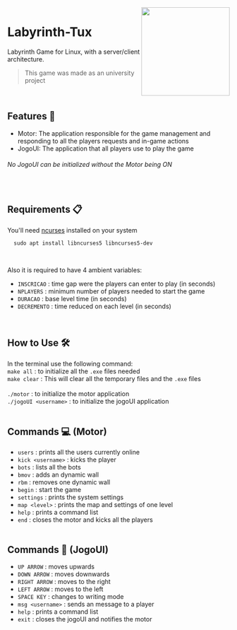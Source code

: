 <img align="right" src="https://cdn-icons-png.flaticon.com/512/6124/6124995.png" width="200">

# Labyrinth-Tux
Labyrinth Game for Linux, with a server/client architecture.
> This game was made as an university project

<br>

## Features 📑
* Motor: The application responsible for the game management and responding to all the players requests and in-game actions
* JogoUI: The application that all players use to play the game
###### No JogoUI can be initialized without the Motor being ON

<br>

## Requirements 📋
You'll need <a href="https://tldp.org/HOWTO/NCURSES-Programming-HOWTO/" >ncurses</a> installed on your system
```
  sudo apt install libncurses5 libncurses5-dev
```
<br>


Also it is required to have 4 ambient variables:
* `INSCRICAO` : time gap were the players can enter to play (in seconds)
* `NPLAYERS` : minimum number of players needed to start the game
* `DURACAO` : base level time (in seconds)
* `DECREMENTO` : time reduced on each level (in seconds)

<br>

## How to Use 🛠
In the terminal use the following command: 
<br>
`make all` : to initialize all the `.exe` files needed
<br>
`make clear` : This will clear all the temporary files and the `.exe` files
<br><br>
`./motor` : to initialize the motor application
<br>
`./jogoUI <username>` : to initialize the jogoUI application
<br>
<br>

## Commands 💻 (Motor)
* `users` : prints all the users currently online
* `kick <username>` : kicks the player
* `bots` : lists all the bots
* `bmov` : adds an dynamic wall
* `rbm` : removes one dynamic wall
* `begin` : start the game
* `settings` : prints the system settings
* `map <level>` : prints the map and settings of one level 
* `help` : prints a command list
* `end` :  closes the motor and kicks all the players
<br><br>

## Commands 👥 (JogoUI)
* `UP ARROW` : moves upwards
* `DOWN ARROW` : moves downwards
* `RIGHT ARROW` : moves to the right
* `LEFT ARROW` : moves to the left
* `SPACE KEY` : changes to writing mode
* `msg <username>` : sends an message to a player
* `help` : prints a command list
* `exit` :  closes the jogoUI and notifies the motor
<br><br>
